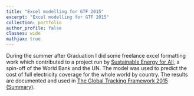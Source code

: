 ```yaml
---
title: "Excel modelling for GTF 2015"
excerpt: "Excel modelling for GTF 2015"
collection: portfolio
author_profile: false
classes: wide
mathjax: true
---
```


During the summer after Graduation I did some freelance excel formatting work which contributed to a project run by [Sustainable Energy for All](https://www.seforall.org/), a spin-off of the World Bank and the UN. The model was used to predict the cost of full electricity coverage for the whole world by country. The results are documented and used in [The Global Tracking Framework 2015](https://trackingsdg7.esmap.org/data/files/download-documents/gtf-2015-key-findings.pdf) [(Summary)](http://www.worldbank.org/content/dam/Worldbank/document/Energy/se4all/SE4ALL-Energy-Access-Committee-Report-Corrigendum.pdf).